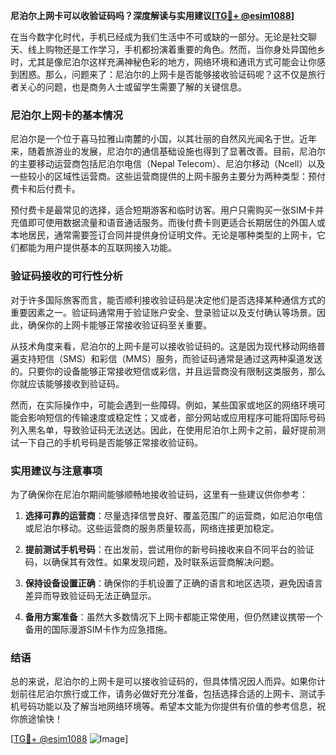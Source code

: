 **尼泊尔上网卡可以收验证码吗？深度解读与实用建议[[TG💪+ @esim1088](https://t.me/s/esim1088)]**

在当今数字化时代，手机已经成为我们生活中不可或缺的一部分。无论是社交聊天、线上购物还是工作学习，手机都扮演着重要的角色。然而，当你身处异国他乡时，尤其是像尼泊尔这样充满神秘色彩的地方，网络环境和通讯方式可能会让你感到困惑。那么，问题来了：尼泊尔的上网卡是否能够接收验证码呢？这不仅是旅行者关心的问题，也是商务人士或留学生需要了解的关键信息。

### 尼泊尔上网卡的基本情况

尼泊尔是一个位于喜马拉雅山南麓的小国，以其壮丽的自然风光闻名于世。近年来，随着旅游业的发展，尼泊尔的通信基础设施也得到了显著改善。目前，尼泊尔的主要移动运营商包括尼泊尔电信（Nepal Telecom）、尼泊尔移动（Ncell）以及一些较小的区域性运营商。这些运营商提供的上网卡服务主要分为两种类型：预付费卡和后付费卡。

预付费卡是最常见的选择，适合短期游客和临时访客。用户只需购买一张SIM卡并充值即可使用数据流量和语音通话服务。而後付费卡则更适合长期居住的外国人或本地居民，通常需要签订合同并提供身份证明文件。无论是哪种类型的上网卡，它们都能为用户提供基本的互联网接入功能。

### 验证码接收的可行性分析

对于许多国际旅客而言，能否顺利接收验证码是决定他们是否选择某种通信方式的重要因素之一。验证码通常用于验证账户安全、登录验证以及支付确认等场景。因此，确保你的上网卡能够正常接收验证码至关重要。

从技术角度来看，尼泊尔的上网卡是可以接收验证码的。这是因为现代移动网络普遍支持短信（SMS）和彩信（MMS）服务，而验证码通常是通过这两种渠道发送的。只要你的设备能够正常接收短信或彩信，并且运营商没有限制这类服务，那么你就应该能够接收到验证码。

然而，在实际操作中，可能会遇到一些障碍。例如，某些国家或地区的网络环境可能会影响短信的传输速度或稳定性；又或者，部分网站或应用程序可能将国际号码列入黑名单，导致验证码无法送达。因此，在使用尼泊尔上网卡之前，最好提前测试一下自己的手机号码是否能够正常接收验证码。

### 实用建议与注意事项

为了确保你在尼泊尔期间能够顺畅地接收验证码，这里有一些建议供你参考：

1. **选择可靠的运营商**：尽量选择信誉良好、覆盖范围广的运营商，如尼泊尔电信或尼泊尔移动。这些运营商的服务质量较高，网络连接更加稳定。
   
2. **提前测试手机号码**：在出发前，尝试用你的新号码接收来自不同平台的验证码，以确保其有效性。如果发现问题，及时联系运营商解决问题。

3. **保持设备设置正确**：确保你的手机设置了正确的语言和地区选项，避免因语言差异而导致验证码无法正确显示。

4. **备用方案准备**：虽然大多数情况下上网卡都能正常使用，但仍然建议携带一个备用的国际漫游SIM卡作为应急措施。

### 结语

总的来说，尼泊尔的上网卡是可以接收验证码的，但具体情况因人而异。如果你计划前往尼泊尔旅行或工作，请务必做好充分准备，包括选择合适的上网卡、测试手机号码功能以及了解当地网络环境等。希望本文能为你提供有价值的参考信息，祝你旅途愉快！

[[TG💪+ @esim1088](https://t.me/s/esim1088) ![Image](https://i.postimg.cc/4NQfJmqS/Snipaste-2025-05-13-00-14-12.png)]